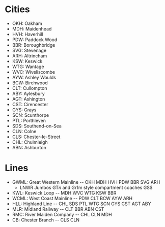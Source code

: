 # Cities
- OKH: Oakham
- MDH: Maidenhead
- HVH: Haverhill
- PDW: Paddock Wood
- BBR: Boroughbridge
- SVG: Stevenage
- ARH: Altrincham
- KSW: Keswick
- WTG: Wantage
- WVC: Wiveliscombe
- AYW: Ashley Woulds
- BCW: Birchwood
- CLT: Cullompton
- ABY: Aylesbury
- AGT: Ashington
- CST: Cirencester
- GYS: Grays
- SCN: Scunthorpe
- PTL: Porthleven
- SDS: Southend-on-Sea
- CLN: Colne
- CLS: Chester-le-Street
- CHL: Chulmleigh
- ABN: Ashburton

# Lines
- GWML: Great Western Mainline -- OKH MDH HVH PDW BBR SVG ARH
  - LNWR Jumbos GT$n$ and Gr1m style compartment coaches GS$
- KWL: Keswick Loop -- MDH WVC WTG KSW BBR
- WCML: West Coast Mainline -- PDW CLT BCW AYW ARH
- HLL: Highland Line -- CHL SDS PTL WTG SCN GYS CST AGT ABY
- MLR: Midland Railway -- CLT BBR ABN CST
- RMC: River Maiden Company -- CHL CLN MDH
- CB: Chester Branch -- CLS CLN
<!--stackedit_data:
eyJoaXN0b3J5IjpbMTE4OTYzMzcyNiwtMTkxMDExMjg4NiwtOT
QxMzMwODY0XX0=
-->